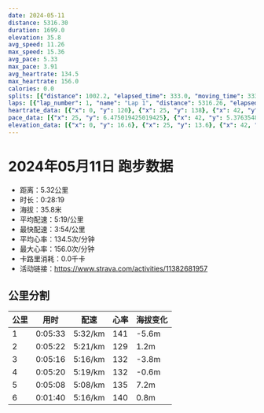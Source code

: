 ```yaml
---
date: 2024-05-11
distance: 5316.30
duration: 1699.0
elevation: 35.8
avg_speed: 11.26
max_speed: 15.36
avg_pace: 5.33
max_pace: 3.91
avg_heartrate: 134.5
max_heartrate: 156.0
calories: 0.0
splits: [{"distance": 1002.2, "elapsed_time": 333.0, "moving_time": 333.0, "average_speed": 3.01, "pace": 5.537109634551495, "average_heartrate": 141.20481927710844, "elevation_difference": -5.6, "split_number": 1}, {"distance": 1001.0, "elapsed_time": 322.0, "moving_time": 322.0, "average_speed": 3.11, "pace": 5.359067524115756, "average_heartrate": 129.08074534161491, "elevation_difference": 1.2, "split_number": 2}, {"distance": 999.0, "elapsed_time": 316.0, "moving_time": 316.0, "average_speed": 3.16, "pace": 5.274272151898733, "average_heartrate": 132.41455696202533, "elevation_difference": -3.8, "split_number": 3}, {"distance": 1000.0, "elapsed_time": 320.0, "moving_time": 320.0, "average_speed": 3.13, "pace": 5.32482428115016, "average_heartrate": 132.54545454545453, "elevation_difference": -0.6, "split_number": 4}, {"distance": 998.6, "elapsed_time": 308.0, "moving_time": 308.0, "average_speed": 3.24, "pace": 5.144043209876543, "average_heartrate": 135.27597402597402, "elevation_difference": 7.2, "split_number": 5}, {"distance": 315.5, "elapsed_time": 100.0, "moving_time": 100.0, "average_speed": 3.16, "pace": 5.274272151898733, "average_heartrate": 140.17525773195877, "elevation_difference": 0.8, "split_number": 6}]
laps: [{"lap_number": 1, "name": "Lap 1", "distance": 5316.26, "elapsed_time": 1700.0, "moving_time": 1700.0, "average_speed": 3.13, "pace": 5.32482428115016, "average_heartrate": 134.37, "max_heartrate": 156, "start_date": "2024-05-11 16:10:45+00:00", "elevation_difference": 35.8}]
heartrate_data: [{"x": 0, "y": 120}, {"x": 25, "y": 138}, {"x": 42, "y": 151}, {"x": 60, "y": 156}, {"x": 77, "y": 156}, {"x": 94, "y": 156}, {"x": 110, "y": 156}, {"x": 128, "y": 156}, {"x": 145, "y": 156}, {"x": 162, "y": 156}, {"x": 179, "y": 156}, {"x": 197, "y": 129}, {"x": 217, "y": 126}, {"x": 234, "y": 130}, {"x": 251, "y": 125}, {"x": 269, "y": 127}, {"x": 285, "y": 127}, {"x": 302, "y": 125}, {"x": 319, "y": 127}, {"x": 336, "y": 126}, {"x": 354, "y": 128}, {"x": 371, "y": 127}, {"x": 388, "y": 129}, {"x": 404, "y": 128}, {"x": 421, "y": 129}, {"x": 439, "y": 128}, {"x": 456, "y": 131}, {"x": 472, "y": 131}, {"x": 488, "y": 131}, {"x": 505, "y": 132}, {"x": 522, "y": 131}, {"x": 539, "y": 129}, {"x": 556, "y": 128}, {"x": 573, "y": 129}, {"x": 591, "y": 130}, {"x": 610, "y": 126}, {"x": 627, "y": 129}, {"x": 644, "y": 130}, {"x": 662, "y": 129}, {"x": 679, "y": 129}, {"x": 695, "y": 131}, {"x": 711, "y": 133}, {"x": 728, "y": 135}, {"x": 745, "y": 135}, {"x": 762, "y": 134}, {"x": 779, "y": 133}, {"x": 795, "y": 134}, {"x": 811, "y": 135}, {"x": 828, "y": 133}, {"x": 846, "y": 132}, {"x": 863, "y": 136}, {"x": 881, "y": 138}, {"x": 897, "y": 133}, {"x": 914, "y": 129}, {"x": 931, "y": 128}, {"x": 948, "y": 129}, {"x": 964, "y": 131}, {"x": 982, "y": 132}, {"x": 998, "y": 133}, {"x": 1014, "y": 133}, {"x": 1031, "y": 131}, {"x": 1050, "y": 131}, {"x": 1069, "y": 134}, {"x": 1087, "y": 133}, {"x": 1104, "y": 133}, {"x": 1121, "y": 130}, {"x": 1139, "y": 130}, {"x": 1154, "y": 133}, {"x": 1171, "y": 134}, {"x": 1187, "y": 133}, {"x": 1204, "y": 134}, {"x": 1220, "y": 137}, {"x": 1237, "y": 134}, {"x": 1254, "y": 131}, {"x": 1271, "y": 133}, {"x": 1289, "y": 133}, {"x": 1305, "y": 133}, {"x": 1322, "y": 135}, {"x": 1338, "y": 134}, {"x": 1355, "y": 135}, {"x": 1372, "y": 135}, {"x": 1388, "y": 133}, {"x": 1404, "y": 134}, {"x": 1421, "y": 137}, {"x": 1437, "y": 138}, {"x": 1454, "y": 136}, {"x": 1473, "y": 133}, {"x": 1490, "y": 131}, {"x": 1506, "y": 134}, {"x": 1522, "y": 133}, {"x": 1539, "y": 136}, {"x": 1554, "y": 136}, {"x": 1570, "y": 139}, {"x": 1585, "y": 140}, {"x": 1601, "y": 140}, {"x": 1617, "y": 141}, {"x": 1634, "y": 138}, {"x": 1650, "y": 139}, {"x": 1666, "y": 142}, {"x": 1683, "y": 141}]
pace_data: [{"x": 25, "y": 6.475019425019425}, {"x": 42, "y": 5.376354838709677}, {"x": 60, "y": 5.307866242038216}, {"x": 77, "y": 4.984061004784689}, {"x": 94, "y": 5.107784247624885}, {"x": 110, "y": 4.94560830860534}, {"x": 128, "y": 5.50783212161269}, {"x": 145, "y": 4.768726752503576}, {"x": 162, "y": 4.96476020256181}, {"x": 179, "y": 5.090623091020158}, {"x": 197, "y": 5.943901569186876}, {"x": 217, "y": 5.885134180790961}, {"x": 234, "y": 5.493309162821358}, {"x": 251, "y": 4.844970930232558}, {"x": 269, "y": 5.099969400244798}, {"x": 285, "y": 5.3539029874718915}, {"x": 302, "y": 5.020090361445783}, {"x": 319, "y": 5.131373152709359}, {"x": 336, "y": 5.260953282828282}, {"x": 354, "y": 5.159969040247677}, {"x": 371, "y": 5.070489808335869}, {"x": 388, "y": 5.275941753719532}, {"x": 404, "y": 5.020090361445783}, {"x": 421, "y": 5.289336718502063}, {"x": 439, "y": 4.961804108365585}, {"x": 456, "y": 4.899088771310993}, {"x": 472, "y": 4.975134328358209}, {"x": 488, "y": 4.6856058476244025}, {"x": 505, "y": 5.692178961748634}, {"x": 522, "y": 4.930976331360947}, {"x": 539, "y": 4.783783008036739}, {"x": 556, "y": 5.630641891891892}, {"x": 573, "y": 5.3044875875238695}, {"x": 591, "y": 5.109350091968118}, {"x": 610, "y": 6.83061475409836}, {"x": 627, "y": 5.369426546391752}, {"x": 644, "y": 5.973727598566308}, {"x": 662, "y": 6.200409226190476}, {"x": 679, "y": 5.975869487271423}, {"x": 695, "y": 4.916430678466076}, {"x": 711, "y": 5.132953495534339}, {"x": 728, "y": 4.764636935391652}, {"x": 745, "y": 4.98704368641532}, {"x": 762, "y": 6.53852491173009}, {"x": 779, "y": 5.9545194712397285}, {"x": 795, "y": 4.789281609195402}, {"x": 811, "y": 5.404247730220493}, {"x": 828, "y": 5.011034275405892}, {"x": 846, "y": 5.71168608636052}, {"x": 863, "y": 6.425096376252891}, {"x": 881, "y": 5.889293286219081}, {"x": 897, "y": 6.315536187949981}, {"x": 914, "y": 5.7195264241592305}, {"x": 931, "y": 5.4969327176781}, {"x": 948, "y": 5.039824614454187}, {"x": 964, "y": 4.679028635597978}, {"x": 982, "y": 5.7790221914008315}, {"x": 998, "y": 5.312942301562002}, {"x": 1014, "y": 5.5389498172150216}, {"x": 1031, "y": 5.2181277395115835}, {"x": 1050, "y": 6.36862820022927}, {"x": 1069, "y": 5.227948557089084}, {"x": 1087, "y": 5.188885429638853}, {"x": 1104, "y": 5.411266233766233}, {"x": 1121, "y": 5.096850152905199}, {"x": 1139, "y": 7.202549697493517}, {"x": 1154, "y": 5.144043209876543}, {"x": 1171, "y": 5.566700066800267}, {"x": 1187, "y": 5.457334643091028}, {"x": 1204, "y": 5.131373152709359}, {"x": 1220, "y": 4.944141204390388}, {"x": 1237, "y": 5.027662141779788}, {"x": 1254, "y": 5.179210689869484}, {"x": 1271, "y": 5.540791223404255}, {"x": 1289, "y": 5.147220506485485}, {"x": 1305, "y": 4.933895796329188}, {"x": 1322, "y": 4.846379761558592}, {"x": 1338, "y": 4.679028635597978}, {"x": 1355, "y": 5.2859816048208055}, {"x": 1372, "y": 4.825332947307469}, {"x": 1388, "y": 5.771018005540166}, {"x": 1404, "y": 5.329932842980493}, {"x": 1421, "y": 4.97810633213859}, {"x": 1437, "y": 5.073576864535768}, {"x": 1454, "y": 6.118465491923641}, {"x": 1473, "y": 5.301113231552162}, {"x": 1490, "y": 5.185656502800248}, {"x": 1506, "y": 5.908082240340304}, {"x": 1522, "y": 5.117193736567392}, {"x": 1539, "y": 5.188885429638853}, {"x": 1554, "y": 4.850611175785797}, {"x": 1570, "y": 4.639949888641425}, {"x": 1585, "y": 4.724121315192743}, {"x": 1601, "y": 4.577506179620983}, {"x": 1617, "y": 4.97810633213859}, {"x": 1634, "y": 4.800316820276497}, {"x": 1650, "y": 4.686923509561304}, {"x": 1666, "y": 5.270936116382036}, {"x": 1683, "y": 6.145538348082595}]
elevation_data: [{"x": 0, "y": 16.6}, {"x": 25, "y": 13.6}, {"x": 42, "y": 13.8}, {"x": 60, "y": 13.4}, {"x": 77, "y": 12.2}, {"x": 94, "y": 11.8}, {"x": 110, "y": 10.6}, {"x": 128, "y": 10.2}, {"x": 145, "y": 9.4}, {"x": 162, "y": 9.0}, {"x": 179, "y": 7.6}, {"x": 197, "y": 8.2}, {"x": 217, "y": 8.2}, {"x": 234, "y": 6.8}, {"x": 251, "y": 8.4}, {"x": 269, "y": 10.6}, {"x": 285, "y": 12.4}, {"x": 302, "y": 12.0}, {"x": 319, "y": 11.6}, {"x": 336, "y": 10.8}, {"x": 354, "y": 9.6}, {"x": 371, "y": 10.0}, {"x": 388, "y": 11.0}, {"x": 404, "y": 11.2}, {"x": 421, "y": 10.6}, {"x": 439, "y": 9.8}, {"x": 456, "y": 10.4}, {"x": 472, "y": 9.8}, {"x": 488, "y": 9.0}, {"x": 505, "y": 9.0}, {"x": 522, "y": 9.0}, {"x": 539, "y": 11.2}, {"x": 556, "y": 12.6}, {"x": 573, "y": 12.8}, {"x": 591, "y": 12.6}, {"x": 610, "y": 12.2}, {"x": 627, "y": 12.6}, {"x": 644, "y": 12.4}, {"x": 662, "y": 12.4}, {"x": 679, "y": 13.0}, {"x": 695, "y": 13.2}, {"x": 711, "y": 15.0}, {"x": 728, "y": 16.8}, {"x": 745, "y": 17.0}, {"x": 762, "y": 17.0}, {"x": 779, "y": 15.6}, {"x": 795, "y": 13.2}, {"x": 811, "y": 13.8}, {"x": 828, "y": 16.6}, {"x": 846, "y": 17.8}, {"x": 863, "y": 17.6}, {"x": 881, "y": 16.2}, {"x": 897, "y": 14.6}, {"x": 914, "y": 13.8}, {"x": 931, "y": 11.2}, {"x": 948, "y": 10.2}, {"x": 964, "y": 9.0}, {"x": 982, "y": 8.4}, {"x": 998, "y": 8.2}, {"x": 1014, "y": 6.6}, {"x": 1031, "y": 5.4}, {"x": 1050, "y": 6.0}, {"x": 1069, "y": 6.6}, {"x": 1087, "y": 6.4}, {"x": 1104, "y": 7.8}, {"x": 1121, "y": 9.6}, {"x": 1139, "y": 10.6}, {"x": 1154, "y": 9.4}, {"x": 1171, "y": 8.4}, {"x": 1187, "y": 8.0}, {"x": 1204, "y": 7.8}, {"x": 1220, "y": 8.0}, {"x": 1237, "y": 8.0}, {"x": 1254, "y": 8.2}, {"x": 1271, "y": 7.8}, {"x": 1289, "y": 7.6}, {"x": 1305, "y": 8.6}, {"x": 1322, "y": 8.0}, {"x": 1338, "y": 7.6}, {"x": 1355, "y": 7.6}, {"x": 1372, "y": 7.8}, {"x": 1388, "y": 8.8}, {"x": 1404, "y": 9.4}, {"x": 1421, "y": 9.4}, {"x": 1437, "y": 9.2}, {"x": 1454, "y": 8.8}, {"x": 1473, "y": 9.2}, {"x": 1490, "y": 9.8}, {"x": 1506, "y": 10.8}, {"x": 1522, "y": 11.6}, {"x": 1539, "y": 11.0}, {"x": 1554, "y": 12.4}, {"x": 1570, "y": 14.4}, {"x": 1585, "y": 15.0}, {"x": 1601, "y": 15.0}, {"x": 1617, "y": 12.8}, {"x": 1634, "y": 11.8}, {"x": 1650, "y": 13.0}, {"x": 1666, "y": 14.6}, {"x": 1683, "y": 15.0}]
---
```


# 2024年05月11日 跑步数据

- 距离：5.32公里
- 时长：0:28:19
- 海拔：35.8米
- 平均配速：5:19/公里
- 最快配速：3:54/公里
- 平均心率：134.5次/分钟
- 最大心率：156.0次/分钟
- 卡路里消耗：0.0千卡
- 活动链接：https://www.strava.com/activities/11382681957

## 公里分割

| 公里 | 用时 | 配速 | 心率 | 海拔变化 |
|------|------|------|------|------|
| 1 | 0:05:33 | 5:32/km | 141 | -5.6m |
| 2 | 0:05:22 | 5:21/km | 129 | 1.2m |
| 3 | 0:05:16 | 5:16/km | 132 | -3.8m |
| 4 | 0:05:20 | 5:19/km | 132 | -0.6m |
| 5 | 0:05:08 | 5:08/km | 135 | 7.2m |
| 6 | 0:01:40 | 5:16/km | 140 | 0.8m |

